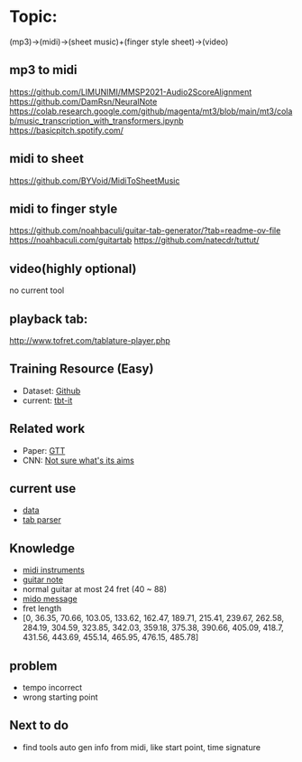 # Topic:
(mp3)->(midi)->(sheet music)+(finger style sheet)->(video)

## mp3 to midi

https://github.com/LIMUNIMI/MMSP2021-Audio2ScoreAlignment
https://github.com/DamRsn/NeuralNote
https://colab.research.google.com/github/magenta/mt3/blob/main/mt3/colab/music_transcription_with_transformers.ipynb
https://basicpitch.spotify.com/

## midi to sheet
https://github.com/BYVoid/MidiToSheetMusic

## midi to finger style
https://github.com/noahbaculi/guitar-tab-generator/?tab=readme-ov-file
https://noahbaculi.com/guitartab
https://github.com/natecdr/tuttut/


## video(highly optional) 
no current tool

## playback tab:
http://www.tofret.com/tablature-player.php

## Training Resource (Easy)
- Dataset: [Github](https://github.com/marl/GuitarSet/tree/master?tab=readme-ov-file)
- current: [tbt-it](https://tabs.tabit.net/)

## Related work
- Paper: [GTT](https://arxiv.org/pdf/2309.09085)
- CNN: [Not sure what's its aims](https://github.com/andywiggins/tab-cnn/tree/master)

## current use

- [data](https://tabs.tabit.net/list.php?f=3671&p=2)
- [tab parser](https://github.com/bostick/tbt-parser)

## Knowledge

- [midi instruments](https://fmslogo.sourceforge.io/manual/midi-instrument.html)
- [guitar note](https://metacpan.org/pod/MIDI::Chord::Guitar)
- normal guitar at most 24 fret (40 ~ 88)
- [mido message](https://mido.readthedocs.io/en/stable/messages/index.html)
- fret length
- [0, 36.35, 70.66, 103.05, 133.62, 162.47, 189.71, 215.41, 239.67, 262.58, 284.19, 304.59, 323.85, 342.03, 359.18, 375.38, 390.66, 405.09, 418.7, 431.56, 443.69, 455.14, 465.95, 476.15, 485.78]

## problem
- tempo incorrect
- wrong starting point

## Next to do
- find tools auto gen info from midi, like start point, time signature

